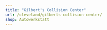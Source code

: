 ```yaml
---
title: "Gilbert's Collision Center"
url: /cleveland/gilberts-collision-center/
shop: Autowerkstatt
---
```


